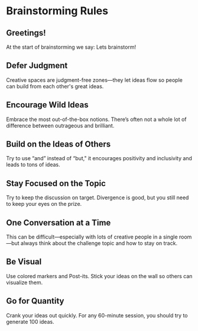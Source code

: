 # Brainstorming Rules

## Greetings!
At the start of brainstorming we say: Lets brainstorm!

## Defer Judgment 
Creative spaces are judgment-free zones—they let ideas flow so people can build from each other's great ideas.

## Encourage Wild Ideas
Embrace the most out-of-the-box notions. There’s often not a whole lot of difference between outrageous and brilliant.

## Build on the Ideas of Others
Try to use “and” instead of “but," it encourages positivity and inclusivity and leads to tons of ideas.

## Stay Focused on the Topic
Try to keep the discussion on target. Divergence is good, but you still need to keep your eyes on the prize.

## One Conversation at a Time
This can be difficult—especially with lots of creative people in a single room—but always think about the challenge topic and how to stay on track.

## Be Visual
Use colored markers and Post-its. Stick your ideas on the wall so others can visualize them.

## Go for Quantity
Crank your ideas out quickly. For any 60-minute session, you should try to generate 100 ideas.